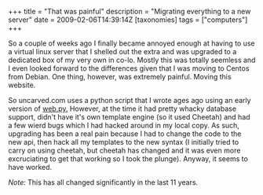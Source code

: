 +++
title = "That was painful"
description = "Migrating everything to a new server"
date = 2009-02-06T14:39:14Z
[taxonomies]
tags = ["computers"]
+++


So a couple of weeks ago I finally became annoyed enough at having to
use a virtual linux server that I shelled out the extra and was
upgraded to a dedicated box of my very own in co-lo. Mostly this was
totally seemless and I even looked forward to the differences given
that I was moving to Centos from Debian. One thing, however, was
extremely painful. Moving this website.

So uncarved.com uses a python script that I wrote ages ago using an
early version of [web.py.][5] However, at the time it had pretty whacky
database support, didn't have it's own template engine (so it used
Cheetah) and had a few wierd bugs which I had hacked around in my local
copy. As such, upgrading has been a real pain because I had to change
the code to the new api, then hack all my templates to the new syntax
(I initially tried to carry on using cheetah, but cheetah has changed
and it was even more excruciating to get that working so I took the
plunge). Anyway, it seems to have worked.

*Note:* This has all changed significantly in the last 11 years.

[5]: http://www.webpy.org/

